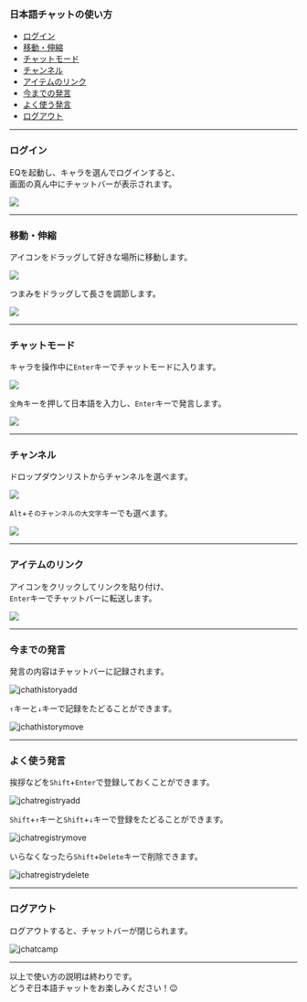 ### 日本語チャットの使い方

- [ログイン](#ログイン)
- [移動・伸縮](#移動・伸縮)
- [チャットモード](#チャットモード)
- [チャンネル](#チャンネル)
- [アイテムのリンク](#アイテムのリンク)
- [今までの発言](#今までの発言)
- [よく使う発言](#よく使う発言)
- [ログアウト](#ログアウト)

------

### ログイン

EQを起動し、キャラを選んでログインすると、<br />
画面の真ん中にチャットバーが表示されます。

![](jchatshow.gif)

------

### 移動・伸縮

アイコンをドラッグして好きな場所に移動します。

![](jchatmove.gif)

つまみをドラッグして長さを調節します。

![](jchatresize.gif)

------

### チャットモード

キャラを操作中に`Enter`キーでチャットモードに入ります。

![](jchatactivate.gif)

`全角`キーを押して日本語を入力し、`Enter`キーで発言します。

![](jchatsay.gif)

------

### チャンネル

ドロップダウンリストからチャンネルを選べます。

![](jchatchannellist.gif)

`Alt`+`そのチャンネルの大文字`キーでも選べます。

![](jchatchannelshortcut.gif)

------

### アイテムのリンク

アイコンをクリックしてリンクを貼り付け、<br />
`Enter`キーでチャットバーに転送します。

![](jchatlinktransfer.gif)

------

### 今までの発言

発言の内容はチャットバーに記録されます。

![jchathistoryadd](jchathistoryadd.gif)

`↑`キーと`↓`キーで記録をたどることができます。

![jchathistorymove](jchathistorymove.gif)

------

### よく使う発言

挨拶などを`Shift`+`Enter`で登録しておくことができます。

![jchatregistryadd](jchatregistryadd.gif)

`Shift`+`↑`キーと`Shift`+`↓`キーで登録をたどることができます。

![jchatregistrymove](jchatregistrymove.gif)

いらなくなったら`Shift`+`Delete`キーで削除できます。

![jchatregistrydelete](jchatregistrydelete.gif)

------

### ログアウト

ログアウトすると、チャットバーが閉じられます。

![jchatcamp](jchatcamp.gif)

------

以上で使い方の説明は終わりです。<br />
どうぞ日本語チャットをお楽しみください！😉
